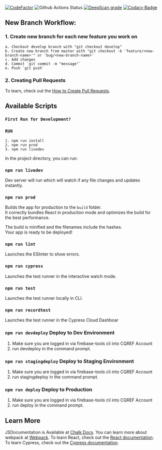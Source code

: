[![CodeFactor](https://www.codefactor.io/repository/github/cqref/coachingapp/badge/master)](https://www.codefactor.io/repository/github/cqref/coachingapp/overview/master)
![Github Actions Status](https://github.com/cqref/CoachingApp/workflows/CI/badge.svg)
[![DeepScan grade](https://deepscan.io/api/teams/6380/projects/8382/branches/98461/badge/grade.svg)](https://deepscan.io/dashboard#view=project&tid=6380&pid=8382&bid=98461)
[![Codacy Badge](https://api.codacy.com/project/badge/Grade/577d4324c55a4af8bfb4d7c07ecd1420)](https://www.codacy.com/manual/classroomqualityref/CoachingApp?utm_source=github.com&amp;utm_medium=referral&amp;utm_content=cqref/CoachingApp&amp;utm_campaign=Badge_Grade)

## New Branch Workflow:

### 1. Create new branch for each new feature you work on
    a. Checkout develop branch with "git checkout develop"
    b. Create new branch from master with "git checkout -b 'feature/<new-branch-name>'" or 'bug/<new-branch-name>'
    c. Add changes
    d. Commit `git commit -m "message"`
    e. Push `git push`
    
### 2. Creating Pull Requests
To learn, check out the [How to Create Pull Requests](https://help.github.com/en/desktop/contributing-to-projects/creating-a-pull-request).

## Available Scripts

### `First Run for Development?`
### `RUN`
    1. npm run install
    2. npm run prod
    3. npm run livedev

In the project directory, you can run:

### `npm run livedev`

Dev server will run which will watch if any file changes and updates instantly.

### `npm run prod`

Builds the app for production to the `build` folder.<br>
It correctly bundles React in production mode and optimizes the build for the best performance.

The build is minified and the filenames include the hashes.<br>
Your app is ready to be deployed!

### `npm run lint`
Launches the ESlinter to show errors.<br>

### `npm run cypress`
Launches the test runner in the interactive watch mode.<br>

### `npm run test`
Launches the test runner locally in CLI.<br>

### `npm run recordtest`
Launches the test runner in the Cypress Cloud Dashboar<br>

### `npm run devdeploy` Deploy to Dev Environment
1. Make sure you are logged in via firebase-tools cli into CQREF Account
2. run devdeploy in the command prompt.

### `npm run stagingdeploy` Deploy to Staging Environment
1. Make sure you are logged in via firebase-tools cli into CQREF Account
2. run stagingdeploy in the command prompt.

### `npm run deploy` Deploy to Production
1. Make sure you are logged in via firebase-tools cli into CQREF Account
2. run deploy in the command prompt.

## Learn More
JSDocumentation is Available at [Chalk Docs](https://chalkdocs.web.app).
You can learn more about webpack at [Webpack](https://webpack.js.org/).
To learn React, check out the [React documentation](https://reactjs.org/).
To learn Cypress, check out the [Cypress documentation](https://www.cypress.io/).
